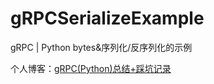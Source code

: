 # gRPCSerializeExample
gRPC | Python bytes&序列化/反序列化的示例

个人博客：[gRPC(Python)总结+踩坑记录](https://blog.csdn.net/weixin_43405649/article/details/125333106?spm=1001.2014.3001.5502)

